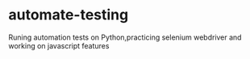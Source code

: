 # automate-testing
Runing automation tests on Python,practicing selenium webdriver and working on javascript features

